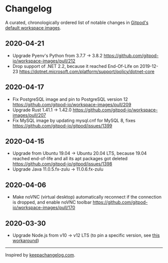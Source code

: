 # Changelog

A curated, chronologically ordered list of notable changes in [Gitpod's default workspace images](https://hub.docker.com/u/gitpod).

## 2020-04-21

- Upgrade Pyenv's Python from 3.7.7 → 3.8.2 https://github.com/gitpod-io/workspace-images/pull/212
- Drop support of .NET 2.2, because it reached End-Of-Life on 2019-12-23 https://dotnet.microsoft.com/platform/support/policy/dotnet-core

## 2020-04-17

- Fix PostgreSQL image and pin to PostgreSQL version 12 https://github.com/gitpod-io/workspace-images/pull/209
- Upgrade Rust 1.41.1 → 1.42.0 https://github.com/gitpod-io/workspace-images/pull/207
- Fix MySQL image by updating mysql.cnf for MySQL 8, fixes https://github.com/gitpod-io/gitpod/issues/1399

## 2020-04-15

- Upgrade from Ubuntu 19.04 → Ubuntu 20.04 LTS, because 19.04 reached end-of-life and all its apt packages got deleted https://github.com/gitpod-io/gitpod/issues/1398
- Upgrade Java 11.0.5.fx-zulu → 11.0.6.fx-zulu

## 2020-04-06

- Make noVNC (virtual desktop) automatically reconnect if the connection is dropped, and enable noVNC toolbar https://github.com/gitpod-io/workspace-images/pull/170

## 2020-03-30

- Upgrade Node.js from v10 → v12 LTS (to pin a specific version, see [this workaround](https://github.com/gitpod-io/workspace-images/pull/178#issuecomment-602465333))

---
Inspired by [keepachangelog.com](https://keepachangelog.com/).
